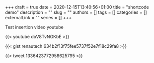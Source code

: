 +++ 
draft = true
date = 2020-12-15T13:40:56+01:00
title = "shortcode demo"
description = ""
slug = ""
authors = []
tags = []
categories = []
externalLink = ""
series = []
+++

Test insertion video youtube

{{< youtube doV8TvNGKbE >}}

{{< gist renautech 634b2f13f75fee5737f52e7f18c29fa8 >}}

{{< tweet 1336423772958625795 >}}